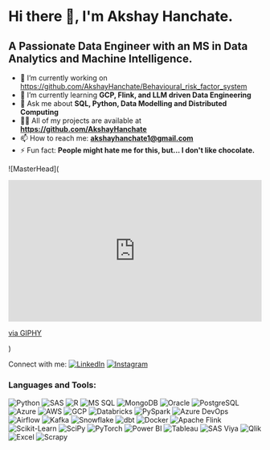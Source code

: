 # Hi there 👋, I'm Akshay Hanchate.
## A Passionate Data Engineer with an MS in Data Analytics and Machine Intelligence.


- 🔭 I’m currently working on https://github.com/AkshayHanchate/Behavioural_risk_factor_system
- 🌱 I’m currently learning **GCP, Flink, and LLM driven Data Engineering**
- 💬 Ask me about **SQL, Python, Data Modelling and Distributed Computing**
- 👨‍💻 All of my projects are available at **https://github.com/AkshayHanchate**
- 📫 How to reach me: **akshayhanchate1@gmail.com**
- ⚡ Fun fact: **People might hate me for this, but... I don't like chocolate.**


![MasterHead](<div style="width:100%;height:0;padding-bottom:56%;position:relative;"><iframe src="https://giphy.com/embed/IPxtpkyoyNYqeXvnfh" width="100%" height="100%" style="position:absolute" frameBorder="0" class="giphy-embed" allowFullScreen></iframe></div><p><a href="https://giphy.com/gifs/adultswim-adult-swim-toonami-ninja-kamui-IPxtpkyoyNYqeXvnfh">via GIPHY</a></p>)


Connect with me:
[![LinkedIn](https://img.shields.io/badge/-LinkedIn-blue?style=flat&logo=linkedin)](https://www.linkedin.com/in/akshay-hanchate/)
[![Instagram](https://img.shields.io/badge/-Instagram-E4405F?style=flat&logo=instagram&logoColor=white)](https://www.instagram.com/akshay_hanchate/)

### Languages and Tools:

![Python](https://img.shields.io/badge/-Python-3776AB?logo=python&logoColor=white)
![SAS](https://img.shields.io/badge/-SAS-005386?logo=sas&logoColor=white)
![R](https://img.shields.io/badge/-R-276DC3?logo=r&logoColor=white)
![MS SQL](https://img.shields.io/badge/-MS%20SQL-CC2927?logo=microsoft-sql-server&logoColor=white)
![MongoDB](https://img.shields.io/badge/-MongoDB-47A248?logo=mongodb&logoColor=white)
![Oracle](https://img.shields.io/badge/-Oracle-F80000?logo=oracle&logoColor=white)
![PostgreSQL](https://img.shields.io/badge/-PostgreSQL-336791?logo=postgresql&logoColor=white)
![Azure](https://img.shields.io/badge/-Azure-0078D4?logo=microsoft-azure&logoColor=white)
![AWS](https://img.shields.io/badge/-AWS-232F3E?logo=amazon-aws&logoColor=white)
![GCP](https://img.shields.io/badge/-GCP-4285F4?logo=google-cloud&logoColor=white)
![Databricks](https://img.shields.io/badge/-Databricks-FF3621?logo=databricks&logoColor=white)
![PySpark](https://img.shields.io/badge/-PySpark-E25A1C?logo=apache-spark&logoColor=white)
![Azure DevOps](https://img.shields.io/badge/-Azure%20DevOps-0078D7?logo=azure-devops&logoColor=white)
![Airflow](https://img.shields.io/badge/-Airflow-017CEE?logo=apache-airflow&logoColor=white)
![Kafka](https://img.shields.io/badge/-Kafka-231F20?logo=apache-kafka&logoColor=white)
![Snowflake](https://img.shields.io/badge/-Snowflake-29B5E8?logo=snowflake&logoColor=white)
![dbt](https://img.shields.io/badge/-dbt-FF694B?logo=dbt&logoColor=white)
![Docker](https://img.shields.io/badge/-Docker-2496ED?logo=docker&logoColor=white)
![Apache Flink](https://img.shields.io/badge/-Apache%20Flink-E6526F?logo=apache-flink&logoColor=white)
![Scikit-Learn](https://img.shields.io/badge/-Scikit%20Learn-F7931E?logo=scikit-learn&logoColor=white)
![SciPy](https://img.shields.io/badge/-SciPy-8CAAE6?logo=scipy&logoColor=white)
![PyTorch](https://img.shields.io/badge/-PyTorch-EE4C2C?logo=pytorch&logoColor=white)
![Power BI](https://img.shields.io/badge/-Power%20BI-F2C811?logo=power-bi&logoColor=black)
![Tableau](https://img.shields.io/badge/-Tableau-E97627?logo=tableau&logoColor=white)
![SAS Viya](https://img.shields.io/badge/-SAS%20Viya-0081C6?logo=sas&logoColor=white)
![Qlik](https://img.shields.io/badge/-Qlik-3A4EBB?logo=qlik&logoColor=white)
![Excel](https://img.shields.io/badge/-Excel-217346?logo=microsoft-excel&logoColor=white)
![Scrapy](https://img.shields.io/badge/-Scrapy-48A247?logo=scrapy&logoColor=white)






